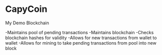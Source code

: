# CapyCoin
My Demo Blockchain

-Maintains pool of pending transactions
-Maintains blockchain
-Checks blockchain hashes for validity
-Allows for new transactions from wallet to wallet
-Allows for mining to take pending transactions from pool into new block
